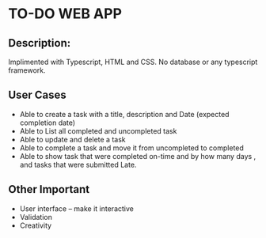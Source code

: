 # TO-DO WEB APP
## Description:
Implimented with Typescript, HTML and CSS. No database or any typescript framework.

## User Cases
- Able to create a task with a title, description and Date (expected completion date)
- Able to List all completed and uncompleted task
- Able to update and delete a task
- Able to complete a task and move it from uncompleted to completed 
- Able to show task that were completed on-time and by how many days , and tasks that were submitted Late.

## Other Important 
 - User interface – make it interactive 
 - Validation
 - Creativity